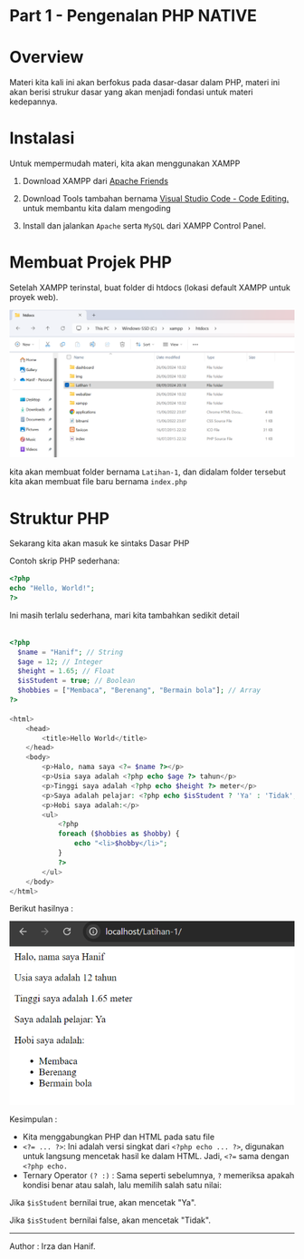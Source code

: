 # Part 1 - Pengenalan PHP NATIVE

# Overview
Materi kita kali ini akan berfokus pada dasar-dasar dalam PHP, materi ini akan berisi strukur dasar yang akan menjadi fondasi untuk materi kedepannya.

# Instalasi
Untuk mempermudah materi, kita akan menggunakan XAMPP

1. Download XAMPP dari [Apache Friends](https://www.apachefriends.org/index.html)

<!-- Untuk pengguna linux(ubuntu) bisa menggunakan [Install XAMPP di Ubuntu 18.04](https://medium.com/@avinriyan/install-xampp-di-ubuntu-18-04-33661b62dad5) -->

2. Download Tools tambahan bernama [Visual Studio Code - Code Editing.](https://code.visualstudio.com/) untuk membantu kita dalam mengoding 

3. Install dan jalankan `Apache` serta `MySQL` dari XAMPP Control Panel.

# Membuat Projek PHP
Setelah XAMPP terinstal, buat folder di htdocs (lokasi default XAMPP untuk proyek web).

![Alt text](./assets/part-1/1.png)

kita akan membuat folder bernama `Latihan-1`, dan didalam folder tersebut kita akan membuat file baru bernama `index.php`

# Struktur PHP
Sekarang kita akan masuk ke sintaks Dasar PHP

Contoh skrip PHP sederhana:

```php
<?php
echo "Hello, World!";
?>
```

Ini masih terlalu sederhana, mari kita tambahkan sedikit detail

```php

<?php
  $name = "Hanif"; // String
  $age = 12; // Integer
  $height = 1.65; // Float
  $isStudent = true; // Boolean
  $hobbies = ["Membaca", "Berenang", "Bermain bola"]; // Array
?>

<html>
    <head>
        <title>Hello World</title>
    </head>
    <body>
        <p>Halo, nama saya <?= $name ?></p>
        <p>Usia saya adalah <?php echo $age ?> tahun</p>
        <p>Tinggi saya adalah <?php echo $height ?> meter</p>
        <p>Saya adalah pelajar: <?php echo $isStudent ? 'Ya' : 'Tidak'; ?></p>
        <p>Hobi saya adalah:</p>
        <ul>
            <?php 
            foreach ($hobbies as $hobby) {
                echo "<li>$hobby</li>";
            }
            ?>
        </ul>
    </body>
</html>
```
Berikut hasilnya : 

![Alt text](./assets/part-1/2.png)

Kesimpulan :
- Kita menggabungkan PHP dan HTML pada satu file
- `<?= ... ?>`: Ini adalah versi singkat dari `<?php echo ... ?>`, digunakan untuk langsung mencetak hasil ke dalam HTML. Jadi, `<?=` sama dengan `<?php echo.`
- Ternary Operator `(? :)` : Sama seperti sebelumnya, `?` memeriksa apakah kondisi benar atau salah, lalu memilih salah satu nilai:

Jika `$isStudent` bernilai true, akan mencetak "Ya".

Jika `$isStudent` bernilai false, akan mencetak "Tidak".

---
Author : Irza dan Hanif.